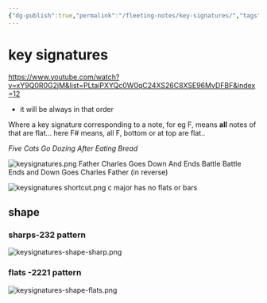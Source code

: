 ```yaml
---
{"dg-publish":true,"permalink":"/fleeting-notes/key-signatures/","tags":["#piano"]}
---
```



# key signatures

https://www.youtube.com/watch?v=xY9Q0R0G2jM&list=PLtaiPXYQc0W0qC24XS26C8XSE96MvDFBF&index=12

- it will be always in that order

Where a key signature corresponding to a note, for eg F, means **all** notes of that are flat... here F# means, all F, bottom or at top are flat.. 

*Five Cats Go Dozing After Eating Bread*

![keysignatures.png](/img/user/img/keysignatures.png)
Father Charles Goes Down And Ends Battle
Battle Ends and Down Goes Charles Father
(in reverse)


![keysignatures shortcut.png](/img/user/img/keysignatures%20shortcut.png)
 c major has no flats or bars
## shape 
### sharps-232 pattern

![keysignatures-shape-sharp.png](/img/user/img/keysignatures-shape-sharp.png)

### flats -2221 pattern
![keysignatures-shape-flats.png](/img/user/img/keysignatures-shape-flats.png)